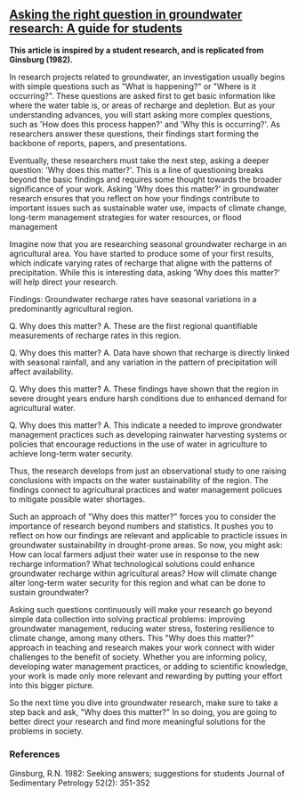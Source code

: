 ## [Asking the right question in groundwater research: A guide for students](https://aselshall.github.io/rm/m05/why-does-this-matter)
**This article is inspired by a student research, and is replicated from Ginsburg (1982).**

In research projects related to groundwater, an investigation usually begins with simple questions such as "What is happening?" or "Where is it occurring?". These questions are asked first to get basic information like where the water table is, or areas of recharge and depletion. But as your understanding advances, you will start asking more complex questions, such as 'How does this process happen?' and 'Why this is occurring?'. As researchers answer these questions, their findings start forming the backbone of reports, papers, and presentations.

Eventually, these researchers must take the next step, asking a deeper question: 'Why does this matter?'. This is a line of questioning breaks beyond the basic findings and requires some thought towards the broader significance of your work. Asking 'Why does this matter?' in groundwater research ensures that you reflect on how your findings contribute to important issues such as sustainable water use, impacts of climate change, long-term management strategies for water resources, or flood management

Imagine now that you are researching seasonal groundwater recharge in an agricultural area. You have started to produce some of your first results, which indicate varying rates of recharge that aligne with the patterns of precipitation. While this is interesting data, asking 'Why does this matter?' will help direct your research.

Findings:
Groundwater recharge rates have seasonal variations in a predominantly agricultural region.

Q. Why does this matter?
A. These are the first regional quantifiable measurements of recharge rates in this region.

Q. Why does this matter?
A. Data have shown that recharge is directly linked with seasonal rainfall, and any variation in the pattern of precipitation will affect availability.

Q. Why does this matter?
A. These findings have shown that the region in severe drought years endure harsh conditions due to enhanced demand for agricultural water. 

Q. Why does this matter?
A. This indicate a needed to improve grondwater management practices such as developing rainwater harvesting systems or policies that encourage reductions in the use of water in agriculture to achieve long-term water security. 

Thus, the research develops from just an observational study to one raising conclusions with impacts on the water sustainability of the region. The findings connect to agricultural practices and water management policues to mitigate possible water shortages.

Such an approach of "Why does this matter?" forces you to consider the importance of research beyond numbers and statistics. It pushes you to reflect on how our findings are relevant and applicable to practicle issues in groundwater sustainability in drought-prone areas. So now, you might ask: How can local farmers adjust their water use in response to the new recharge information? What technological solutions could enhance groundwater recharge within agricultural areas? How will climate change alter long-term water security for this region and what can be done to sustain groundwater?

Asking such questions continuously will make your research go beyond simple data collection into solving practical problems: improving groundwater management, reducing water stress, fostering resilience to climate change, among many others. This "Why does this matter?" approach in teaching and research makes your work connect with wider challenges to the benefit of society.  Whether you are informing policy, developing water management practices, or adding to scientific knowledge, your work is made only more relevant and rewarding by putting your effort into this bigger picture. 

So the next time you dive into groundwater research, make sure to take a step back and ask, "Why does this matter?" In so doing, you are going to better direct your research and find more meaningful solutions for the problems in society.

### References   
Ginsburg, R.N. 1982: Seeking answers; suggestions for students Journal of Sedimentary Petrology 52(2): 351-352 
